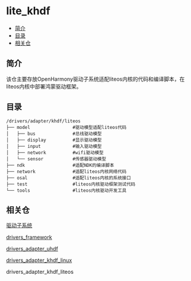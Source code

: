 # lite\_khdf<a name="ZH-CN_TOPIC_0000001078489610"></a>

-   [简介](#section11660541593)
-   [目录](#section161941989596)
-   [相关仓](#section1371113476307)

## 简介<a name="section11660541593"></a>

该仓主要存放OpenHarmony驱动子系统适配liteos内核的代码和编译脚本，在liteos内核中部署鸿蒙驱动框架。

## 目录<a name="section161941989596"></a>

```
/drivers/adapter/khdf/liteos
├── model                #驱动模型适配liteos代码
│   ├── bus              #总线驱动模型
│   ├── display          #显示驱动模型
│   ├── input            #输入驱动模型
│   ├── network          #wifi驱动模型
│   └── sensor           #传感器驱动模型
├── ndk                  #适配NDK的编译脚本
├── network              #适配liteos内核网络代码
├── osal                 #适配liteos内核的系统接口
├── test                 #liteos内核驱动框架测试代码
└── tools                #liteos内核驱动开发工具
```

## 相关仓<a name="section1371113476307"></a>

[驱动子系统](https://gitee.com/openharmony/docs/blob/master/zh-cn/readme/%E9%A9%B1%E5%8A%A8%E5%AD%90%E7%B3%BB%E7%BB%9F.md)

[drivers\_framework](https://gitee.com/openharmony/drivers_framework/blob/master/README_zh.md)

[drivers\_adapter\_uhdf](https://gitee.com/openharmony/drivers_adapter_uhdf/blob/master/README_zh.md)

[drivers\_adapter\_khdf\_linux](https://gitee.com/openharmony/drivers_adapter_khdf_linux/blob/master/README_zh.md)

drivers\_adapter\_khdf\_liteos
